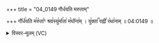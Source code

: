 +++
title = "04_0149 गौर्धयति मरुताम्"

+++
गौ꣡र्ध꣢यति म꣣रु꣡ता꣣ꣳ श्रव꣣स्यु꣢र्मा꣣ता꣢ म꣣घो꣡ना꣢म् । यु꣣क्ता꣢꣫ वह्नी꣣ र꣡था꣢नाम् ॥ 04:0149 ॥

<details><summary>विस्वर-मूलम् (VC)</summary>

गौर्धयति मरुताꣳ श्रवस्युर्माता मघोनाम् । युक्ता वह्नी रथानाम् ॥१४९॥
</details>